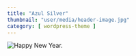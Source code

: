 ```yaml
---
title: "Azul Silver"
thumbnail: "user/media/header-image.jpg"
category: [ wordpress-theme ]
---
```

![Happy New Year.](http://getbenonit.test/user/media/header-image.jpg)